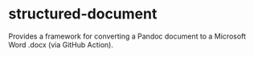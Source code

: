 # structured-document

Provides a framework for converting a Pandoc document to a Microsoft Word .docx (via GitHub Action).
